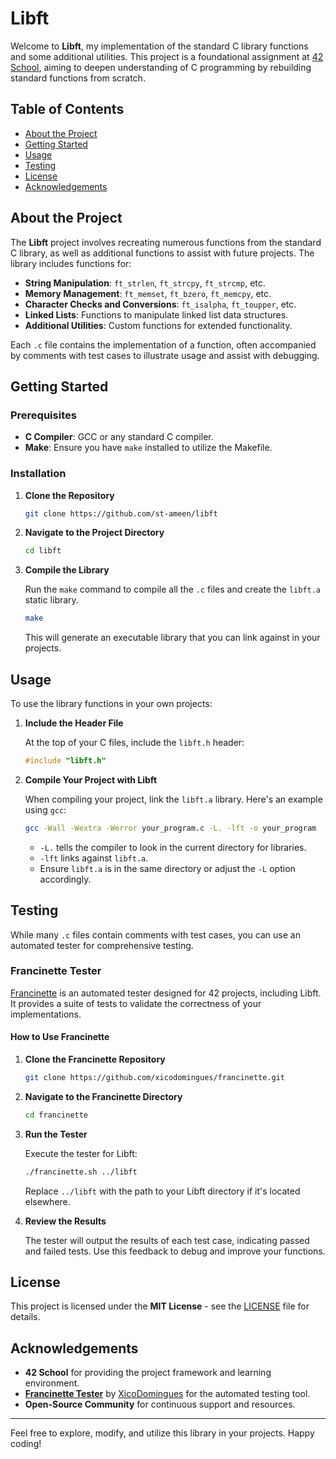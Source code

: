 # Libft

Welcome to **Libft**, my implementation of the standard C library functions and some additional utilities. This project is a foundational assignment at [42 School](https://www.42.fr/), aiming to deepen understanding of C programming by rebuilding standard functions from scratch.

## Table of Contents

- [About the Project](#about-the-project)
- [Getting Started](#getting-started)
- [Usage](#usage)
- [Testing](#testing)
- [License](#license)
- [Acknowledgements](#acknowledgements)

## About the Project

The **Libft** project involves recreating numerous functions from the standard C library, as well as additional functions to assist with future projects. The library includes functions for:

- **String Manipulation**: `ft_strlen`, `ft_strcpy`, `ft_strcmp`, etc.
- **Memory Management**: `ft_memset`, `ft_bzero`, `ft_memcpy`, etc.
- **Character Checks and Conversions**: `ft_isalpha`, `ft_toupper`, etc.
- **Linked Lists**: Functions to manipulate linked list data structures.
- **Additional Utilities**: Custom functions for extended functionality.

Each `.c` file contains the implementation of a function, often accompanied by comments with test cases to illustrate usage and assist with debugging.

## Getting Started

### Prerequisites

- **C Compiler**: GCC or any standard C compiler.
- **Make**: Ensure you have `make` installed to utilize the Makefile.

### Installation

1. **Clone the Repository**

   ```bash
   git clone https://github.com/st-ameen/libft
   ```

2. **Navigate to the Project Directory**

   ```bash
   cd libft
   ```

3. **Compile the Library**

   Run the `make` command to compile all the `.c` files and create the `libft.a` static library.

   ```bash
   make
   ```

   This will generate an executable library that you can link against in your projects.

## Usage

To use the library functions in your own projects:

1. **Include the Header File**

   At the top of your C files, include the `libft.h` header:

   ```c
   #include "libft.h"
   ```

2. **Compile Your Project with Libft**

   When compiling your project, link the `libft.a` library. Here's an example using `gcc`:

   ```bash
   gcc -Wall -Wextra -Werror your_program.c -L. -lft -o your_program
   ```

   - `-L.` tells the compiler to look in the current directory for libraries.
   - `-lft` links against `libft.a`.
   - Ensure `libft.a` is in the same directory or adjust the `-L` option accordingly.

## Testing

While many `.c` files contain comments with test cases, you can use an automated tester for comprehensive testing.

### Francinette Tester

[Francinette](https://github.com/xicodomingues/francinette) is an automated tester designed for 42 projects, including Libft. It provides a suite of tests to validate the correctness of your implementations.

#### How to Use Francinette

1. **Clone the Francinette Repository**

   ```bash
   git clone https://github.com/xicodomingues/francinette.git
   ```

2. **Navigate to the Francinette Directory**

   ```bash
   cd francinette
   ```

3. **Run the Tester**

   Execute the tester for Libft:

   ```bash
   ./francinette.sh ../libft
   ```

   Replace `../libft` with the path to your Libft directory if it's located elsewhere.

4. **Review the Results**

   The tester will output the results of each test case, indicating passed and failed tests. Use this feedback to debug and improve your functions.

## License

This project is licensed under the **MIT License** - see the [LICENSE](LICENSE) file for details.

## Acknowledgements

- **42 School** for providing the project framework and learning environment.
- **[Francinette Tester](https://github.com/xicodomingues/francinette)** by [XicoDomingues](https://github.com/xicodomingues) for the automated testing tool.
- **Open-Source Community** for continuous support and resources.

---

Feel free to explore, modify, and utilize this library in your projects. Happy coding!
